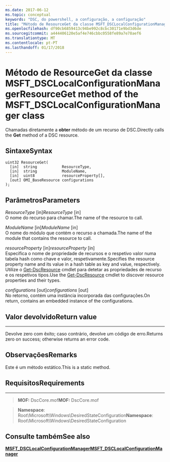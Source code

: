 ```yaml
---
ms.date: 2017-06-12
ms.topic: conceptual
keywords: "DSC, do powershell, a configuração, a configuração"
title: "Método de ResourceGet da classe MSFT_DSCLocalConfigurationManager"
ms.openlocfilehash: df90cb6859413c94be992c8cbc30171e9bd3d6de
ms.sourcegitcommit: a444406120e5af4e746cbbc0558fe89a7e78aef6
ms.translationtype: MT
ms.contentlocale: pt-PT
ms.lasthandoff: 01/17/2018
---
```

# <a name="resourceget-method-of-the-msftdsclocalconfigurationmanager-class"></a><span data-ttu-id="cfd96-103">Método de ResourceGet da classe MSFT_DSCLocalConfigurationManager</span><span class="sxs-lookup"><span data-stu-id="cfd96-103">ResourceGet method of the MSFT_DSCLocalConfigurationManager class</span></span>

<span data-ttu-id="cfd96-104">Chamadas diretamente a **obter** método de um recurso de DSC.</span><span class="sxs-lookup"><span data-stu-id="cfd96-104">Directly calls the **Get** method of a DSC resource.</span></span>

<a name="syntax"></a><span data-ttu-id="cfd96-105">Sintaxe</span><span class="sxs-lookup"><span data-stu-id="cfd96-105">Syntax</span></span>
------

```mof
uint32 ResourceGet(
  [in]  string           ResourceType,
  [in]  string           ModuleName,
  [in]  uint8            resourceProperty[],
  [out] OMI_BaseResource configurations
);
```

<a name="parameters"></a><span data-ttu-id="cfd96-106">Parâmetros</span><span class="sxs-lookup"><span data-stu-id="cfd96-106">Parameters</span></span>
----------

<span data-ttu-id="cfd96-107">*ResourceType* \[in\]</span><span class="sxs-lookup"><span data-stu-id="cfd96-107">*ResourceType* \[in\]</span></span>  
<span data-ttu-id="cfd96-108">O nome do recurso para chamar.</span><span class="sxs-lookup"><span data-stu-id="cfd96-108">The name of the resource to call.</span></span>

<span data-ttu-id="cfd96-109">*ModuleName* \[in\]</span><span class="sxs-lookup"><span data-stu-id="cfd96-109">*ModuleName* \[in\]</span></span>  
<span data-ttu-id="cfd96-110">O nome do módulo que contém o recurso a chamada.</span><span class="sxs-lookup"><span data-stu-id="cfd96-110">The name of the module that contains the resource to call.</span></span>

<span data-ttu-id="cfd96-111">*resourceProperty* \[in\]</span><span class="sxs-lookup"><span data-stu-id="cfd96-111">*resourceProperty* \[in\]</span></span>  
<span data-ttu-id="cfd96-112">Especifica o nome de propriedade de recursos e o respetivo valor numa tabela hash como chave e valor, respetivamente.</span><span class="sxs-lookup"><span data-stu-id="cfd96-112">Specifies the resource property name and its value in a hash table as key and value, respectively.</span></span> <span data-ttu-id="cfd96-113">Utilize o [Get-DscResource](https://technet.microsoft.com/en-us/library/dn521625.aspx) cmdlet para detetar as propriedades de recurso e os respetivos tipos.</span><span class="sxs-lookup"><span data-stu-id="cfd96-113">Use the [Get-DscResource](https://technet.microsoft.com/en-us/library/dn521625.aspx) cmdlet to discover resource properties and their types.</span></span>

<span data-ttu-id="cfd96-114">*configurations* \[out\]</span><span class="sxs-lookup"><span data-stu-id="cfd96-114">*configurations* \[out\]</span></span>  
<span data-ttu-id="cfd96-115">No retorno, contém uma instância incorporada das configurações.</span><span class="sxs-lookup"><span data-stu-id="cfd96-115">On return, contains an embedded instance of the configurations.</span></span>

## <a name="return-value"></a><span data-ttu-id="cfd96-116">Valor devolvido</span><span class="sxs-lookup"><span data-stu-id="cfd96-116">Return value</span></span>
------------

<span data-ttu-id="cfd96-117">Devolve zero com êxito; caso contrário, devolve um código de erro.</span><span class="sxs-lookup"><span data-stu-id="cfd96-117">Returns zero on success; otherwise returns an error code.</span></span>

## <a name="remarks"></a><span data-ttu-id="cfd96-118">Observações</span><span class="sxs-lookup"><span data-stu-id="cfd96-118">Remarks</span></span>

<span data-ttu-id="cfd96-119">Este é um método estático.</span><span class="sxs-lookup"><span data-stu-id="cfd96-119">This is a static method.</span></span>

## <a name="requirements"></a><span data-ttu-id="cfd96-120">Requisitos</span><span class="sxs-lookup"><span data-stu-id="cfd96-120">Requirements</span></span>
------------
><span data-ttu-id="cfd96-121">**MOF:** DscCore.mof</span><span class="sxs-lookup"><span data-stu-id="cfd96-121">**MOF:** DscCore.mof</span></span>

><span data-ttu-id="cfd96-122">**Namespace**: Root\Microsoft\Windows\DesiredStateConfiguration</span><span class="sxs-lookup"><span data-stu-id="cfd96-122">**Namespace**: Root\Microsoft\Windows\DesiredStateConfiguration</span></span>


## <a name="see-also"></a><span data-ttu-id="cfd96-123">Consulte também</span><span class="sxs-lookup"><span data-stu-id="cfd96-123">See also</span></span>


[<span data-ttu-id="cfd96-124">**MSFT_DSCLocalConfigurationManager**</span><span class="sxs-lookup"><span data-stu-id="cfd96-124">**MSFT_DSCLocalConfigurationManager**</span></span>](msft-dsclocalconfigurationmanager.md)


 

 



